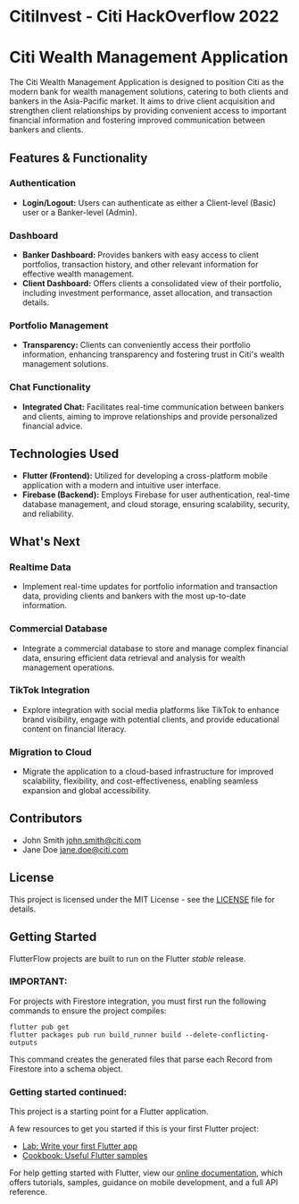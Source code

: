 # CitiInvest - Citi HackOverflow 2022
# Citi Wealth Management Application

The Citi Wealth Management Application is designed to position Citi as the modern bank for wealth management solutions, catering to both clients and bankers in the Asia-Pacific market. It aims to drive client acquisition and strengthen client relationships by providing convenient access to important financial information and fostering improved communication between bankers and clients.

## Features & Functionality

### Authentication
- **Login/Logout:** Users can authenticate as either a Client-level (Basic) user or a Banker-level (Admin).

### Dashboard
- **Banker Dashboard:** Provides bankers with easy access to client portfolios, transaction history, and other relevant information for effective wealth management.
- **Client Dashboard:** Offers clients a consolidated view of their portfolio, including investment performance, asset allocation, and transaction details.

### Portfolio Management
- **Transparency:** Clients can conveniently access their portfolio information, enhancing transparency and fostering trust in Citi's wealth management solutions.

### Chat Functionality
- **Integrated Chat:** Facilitates real-time communication between bankers and clients, aiming to improve relationships and provide personalized financial advice.

## Technologies Used

- **Flutter (Frontend):** Utilized for developing a cross-platform mobile application with a modern and intuitive user interface.
- **Firebase (Backend):** Employs Firebase for user authentication, real-time database management, and cloud storage, ensuring scalability, security, and reliability.

## What's Next

### Realtime Data
- Implement real-time updates for portfolio information and transaction data, providing clients and bankers with the most up-to-date information.

### Commercial Database
- Integrate a commercial database to store and manage complex financial data, ensuring efficient data retrieval and analysis for wealth management operations.

### TikTok Integration
- Explore integration with social media platforms like TikTok to enhance brand visibility, engage with potential clients, and provide educational content on financial literacy.

### Migration to Cloud
- Migrate the application to a cloud-based infrastructure for improved scalability, flexibility, and cost-effectiveness, enabling seamless expansion and global accessibility.

## Contributors

- John Smith <john.smith@citi.com>
- Jane Doe <jane.doe@citi.com>

## License

This project is licensed under the MIT License - see the [LICENSE](LICENSE) file for details.


## Getting Started

FlutterFlow projects are built to run on the Flutter _stable_ release.

### IMPORTANT:

For projects with Firestore integration, you must first run the following commands to ensure the project compiles:

```
flutter pub get
flutter packages pub run build_runner build --delete-conflicting-outputs
```

This command creates the generated files that parse each Record from Firestore into a schema object.

### Getting started continued:

This project is a starting point for a Flutter application.

A few resources to get you started if this is your first Flutter project:

- [Lab: Write your first Flutter app](https://flutter.dev/docs/get-started/codelab)
- [Cookbook: Useful Flutter samples](https://flutter.dev/docs/cookbook)

For help getting started with Flutter, view our
[online documentation](https://flutter.dev/docs), which offers tutorials,
samples, guidance on mobile development, and a full API reference.
